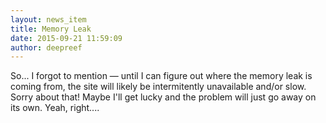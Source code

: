 ```yaml
---
layout: news_item
title: Memory Leak
date: 2015-09-21 11:59:09
author: deepreef
---
```


So... I forgot to mention — until I can figure out where the memory leak is coming from, the site will likely be intermitently unavailable and/or slow. Sorry about that! Maybe I'll get lucky and the problem will just go away on its own. Yeah, right....
